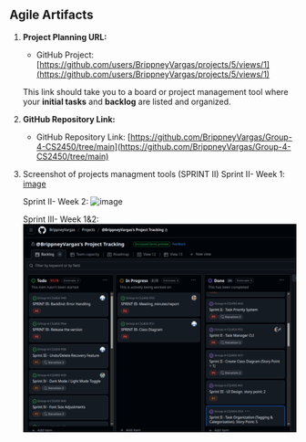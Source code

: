 ## **Agile Artifacts**

1. **Project Planning URL:**

   - GitHub Project: [https://github.com/users/BrippneyVargas/projects/5/views/1](https://github.com/users/BrippneyVargas/projects/5/views/1)

   This link should take you to a board or project management tool where your **initial tasks** and **backlog** are listed and organized.

2. **GitHub Repository Link:**

   - GitHub Repository Link: [https://github.com/BrippneyVargas/Group-4-CS2450/tree/main](https://github.com/BrippneyVargas/Group-4-CS2450/tree/main)

3. Screenshot of projects managment tools (SPRINT II)
   Sprint II- Week 1:
   [image](https://github.com/user-attachments/assets/4ae1cf34-2928-421c-94da-1fee431695a6)

   Sprint II- Week 2:
   ![image](https://github.com/user-attachments/assets/b04ca16e-b70c-47d5-9c63-9169d40c4238)

   Sprint III- Week 1&2:
   ![image](screenshots/github_project_m3.png)
  

